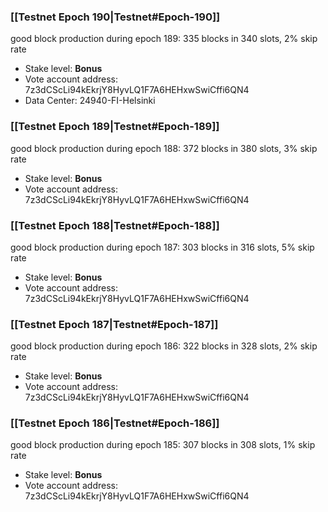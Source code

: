 ### [[Testnet Epoch 190|Testnet#Epoch-190]]
good block production during epoch 189: 335 blocks in 340 slots, 2% skip rate
* Stake level: **Bonus**
* Vote account address: 7z3dCScLi94kEkrjY8HyvLQ1F7A6HEHxwSwiCffi6QN4
* Data Center: 24940-FI-Helsinki
### [[Testnet Epoch 189|Testnet#Epoch-189]]
good block production during epoch 188: 372 blocks in 380 slots, 3% skip rate
* Stake level: **Bonus**
* Vote account address: 7z3dCScLi94kEkrjY8HyvLQ1F7A6HEHxwSwiCffi6QN4
### [[Testnet Epoch 188|Testnet#Epoch-188]]
good block production during epoch 187: 303 blocks in 316 slots, 5% skip rate
* Stake level: **Bonus**
* Vote account address: 7z3dCScLi94kEkrjY8HyvLQ1F7A6HEHxwSwiCffi6QN4
### [[Testnet Epoch 187|Testnet#Epoch-187]]
good block production during epoch 186: 322 blocks in 328 slots, 2% skip rate
* Stake level: **Bonus**
* Vote account address: 7z3dCScLi94kEkrjY8HyvLQ1F7A6HEHxwSwiCffi6QN4
### [[Testnet Epoch 186|Testnet#Epoch-186]]
good block production during epoch 185: 307 blocks in 308 slots, 1% skip rate
* Stake level: **Bonus**
* Vote account address: 7z3dCScLi94kEkrjY8HyvLQ1F7A6HEHxwSwiCffi6QN4